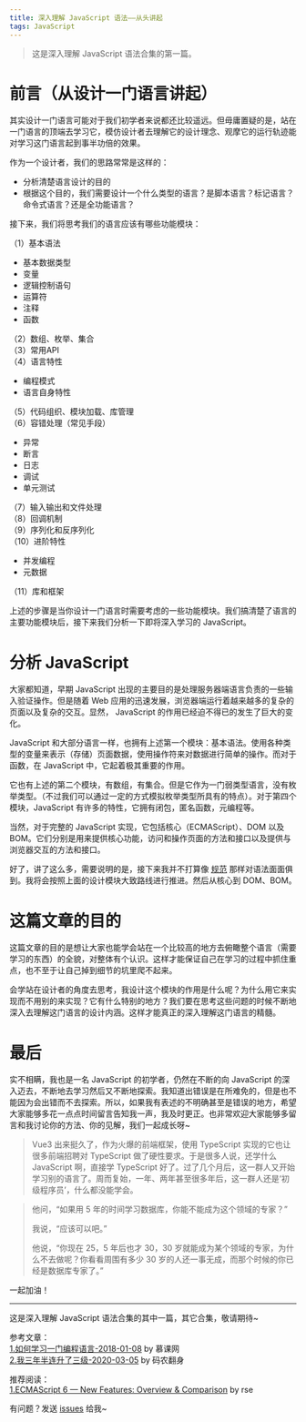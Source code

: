 ```yaml
---
title: 深入理解 JavaScript 语法——从头讲起
tags: JavaScript
---
```


> 这是深入理解 JavaScript 语法合集的第一篇。

# 前言（从设计一门语言讲起）

其实设计一门语言可能对于我们初学者来说都还比较遥远。但毋庸置疑的是，站在一门语言的顶端去学习它，模仿设计者去理解它的设计理念、观摩它的运行轨迹能对学习这门语言起到事半功倍的效果。

作为一个设计者，我们的思路常常是这样的：

* 分析清楚语言设计的目的
* 根据这个目的，我们需要设计一个什么类型的语言？是脚本语言？标记语言？命令式语言？还是全功能语言？

接下来，我们将思考我们的语言应该有哪些功能模块：

（1）基本语法  
* 基本数据类型  
* 变量  
* 逻辑控制语句  
* 运算符  
* 注释  
* 函数  

（2）数组、枚举、集合  
（3）常用API  
（4）语言特性  
* 编程模式  
* 语言自身特性  

（5）代码组织、模块加载、库管理  
（6）容错处理（常见手段）
* 异常
* 断言
* 日志
* 调试
* 单元测试

（7）输入输出和文件处理  
（8）回调机制  
（9）序列化和反序列化  
（10）进阶特性  
* 并发编程
* 元数据

（11）库和框架  

上述的步骤是当你设计一门语言时需要考虑的一些功能模块。我们搞清楚了语言的主要功能模块后，接下来我们分析一下即将深入学习的 JavaScript。

# 分析 JavaScript

大家都知道，早期 JavaScript 出现的主要目的是处理服务器端语言负责的一些输入验证操作。但是随着 Web 应用的迅速发展，浏览器端运行着越来越多的复杂的页面以及复杂的交互。显然， JavaScript 的作用已经迫不得已的发生了巨大的变化。

JavaScript 和大部分语言一样，也拥有上述第一个模块：基本语法。使用各种类型的变量来表示（存储）页面数据，使用操作符来对数据进行简单的操作。而对于函数，在 JavaScript 中，它起着极其重要的作用。

它也有上述的第二个模块，有数组，有集合。但是它作为一门弱类型语言，没有枚举类型。（不过我们可以通过一定的方式模拟枚举类型所具有的特点）。对于第四个模块，JavaScript 有许多的特性，它拥有闭包，匿名函数，元编程等。

当然，对于完整的 JavaScript 实现，它包括核心（ECMAScript）、DOM 以及 BOM。它们分别是用来提供核心功能，访问和操作页面的方法和接口以及提供与浏览器交互的方法和接口。

好了，讲了这么多，需要说明的是，接下来我并不打算像 [规范](http://www.ecma-international.org/ecma-262/9.0/index.html#sec-overview) 那样对语法面面俱到。我将会按照上面的设计模块大致路线进行推进。然后从核心到 DOM、BOM。

# 这篇文章的目的

这篇文章的目的是想让大家也能学会站在一个比较高的地方去俯瞰整个语言（需要学习的东西）的全貌，对整体有个认识。这样才能保证自己在学习的过程中抓住重点，也不至于让自己掉到细节的坑里爬不起来。

会学站在设计者的角度去思考，我设计这个模块的作用是什么呢？为什么用它来实现而不用别的来实现？它有什么特别的地方？我们要在思考这些问题的时候不断地深入去理解这门语言的设计内涵。这样才能真正的深入理解这门语言的精髓。

# 最后

实不相瞒，我也是一名 JavaScript 的初学者，仍然在不断的向 JavaScript 的深入迈去，不断地去学习然后又不断地探索。我知道出错误是在所难免的，但是也不能因为会出错而不去探索。所以，如果我有表述的不明确甚至是错误的地方，希望大家能够多花一点点时间留言告知我一声，我及时更正。也非常欢迎大家能够多留言和我讨论你的方法、你的见解，我们一起成长呀~

> Vue3 出来挺久了，作为火爆的前端框架，使用 TypeScript 实现的它也让很多前端招聘对 TypeScript 做了硬性要求。于是很多人说，还学什么 JavaScript 啊，直接学 TypeScript 好了。过了几个月后，这一群人又开始学习别的语言了。周而复始，一年、两年甚至很多年后，这一群人还是‘初级程序员’，什么都没能学会。

> 他问，“如果用 5 年的时间学习数据库，你能不能成为这个领域的专家？”
>
> 我说，“应该可以吧。”
>
> 他说，“你现在 25，5 年后也才 30，30 岁就能成为某个领域的专家，为什么不去做呢？你看看周围有多少 30 岁的人还一事无成，而那个时候的你已经是数据库专家了。”

一起加油！

---
这是深入理解 JavaScript 语法合集的其中一篇，其它合集，敬请期待~

参考文章：  
[1.如何学习一门编程语言-2018-01-08](https://zhuanlan.zhihu.com/p/32741603) by 慕课网   
[2.我三年半连升了三级-2020-03-05](https://zhuanlan.zhihu.com/p/32741603) by 码农翻身   

推荐阅读：  
[1.ECMAScript 6 — New Features: Overview & Comparison](http://es6-features.org/#StatementBodies) by rse   

有问题？发送 [issues](https://syt-honey.github.io/about/) 给我~
